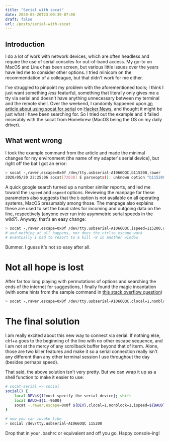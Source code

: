 ```yaml
---
title: "Serial with socat"
date: 2020-05-20T23:00:39-07:00
draft: false
url: /posts/serial-with-socat
---
```


## Introduction

I do a lot of work with network devices, which are often headless and
require the use of serial consoles for out-of-band access. My go-to on
MacOS and Linux has been screen, but various little issues over the years
have led me to consider other options. I tried minicom on the recommendation
of a colleague, but that didn't work for me either.

I've struggled to pinpoint my problem with the aforementioned tools;
I think I just want something _less_ featurful, something that literally only
gives me a tty via serial and doesn't have anything unnecessary between
my terminal and the remote shell. Over the weekend, I randomly happened upon
[an article about using socat for serial](https://bloggerbust.ca/post/let-socket-cat-be-thy-glue-over-serial/)
on [Hacker News](https://news.ycombinator.com/), and thought it might
be just what I have been searching for. So I tried out the example
and it failed miserably with the socat from Homebrew (MacOS being the OS
on my daily driver).


## What went wrong

I took the example command from the article and made the minimal changes
for my environment (the name of my adapter's serial device), but right off
the bat I got an error:

```sh
> socat -,rawer,escape=0x0f /dev/tty.usbserial-AI066OQC,b115200,rawer
2020/05/20 22:25:06 socat[72638] E parseopts(): unknown option "b115200"
```

A quick google search turned up a number similar reports, and led me toward
the `ispeed` and `ospeed` options. Reviewing the manpage for these parameters
also suggests that the `b` option is not available on all operating systems,
MacOS presumably among those. The manpage also explains these are used to set
the baud rates for incoming and outgoing data on the line, respectively (anyone
ever run into asymmetric serial speeds in the wild?). Anyway, that's an easy change:

```sh
> socat -,rawer,escape=0x0f /dev/tty.usbserial-AI066OQC,ispeed=115200,ospeed=115200,rawer
# and nothing at all happens, nor does the ctrl+o escape work
# eventually I had to resort to a kill -9 in another window
```

Bummer. I guess it's not so easy after all.


# Not all hope is lost

After far too long playing with permutations of options and searching the
ends of the internet for suggestions, I finally found the magic incantation
(with some hints from the sample command in
[this stack overflow question](https://stackoverflow.com/questions/14235786/usb-serial-port-on-mac-using-socat))

```sh
> socat -,rawer,escape=0x0f /dev/tty.usbserial-AI066OQC,clocal=1,nonblock=1,ispeed=115200,ospeed=115200
```


# The final solution

I am really excited about this new way to connect via serial. If nothing
else, ctrl+a goes to the beginning of the line with no other escape sequence,
and I am not at the mercy of any scrollback buffer beyond that of iterm.
Alone, those are two killer features and make it so a serial connection
really isn't any different than any other terminal session I use throughout
the day (besides perhaps speed).

That said, the above solution isn't very pretty. But we can wrap it up as
a shell function to make it easier to use:

```sh
# socat-serial => social
social() {
    local DEV=${1?must specify the serial device}; shift
    local BAUD=${1:-9600}
    socat -,rawer,escape=0x0f ${DEV},clocal=1,nonblock=1,ispeed=${BAUD},ospeed=${BAUD}
}

# now you can invoke like
> social /dev/tty.usbserial-AI066OQC 115200
```

Drop that in your .bashrc or equivalent and off you go. Happy console-ing!
